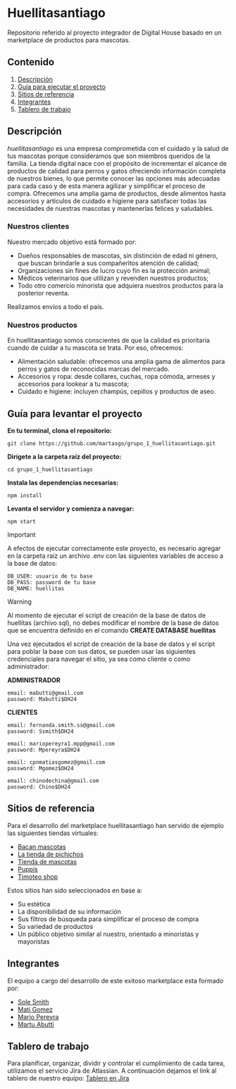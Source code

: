 # Huellitasantiago
Repositorio referido al proyecto integrador de Digital House basado en un marketplace de productos para mascotas.

## Contenido
1. [Descripción](#descripcion)
2. [Guía para ejecutar el proyecto](#ejecucion)
3. [Sitios de referencia](#sitios-de-referencia)
4. [Integrantes](#integrantes)
5. [Tablero de trabajo](#tablero-de-trabajo)

<a name="descripcion"></a>
## Descripción
_huellitasantiago_ es una empresa comprometida con el cuidado y la salud de tus mascotas porque consideramos que son miembros queridos de la familia.
La tienda digital nace con el propósito de incrementar el alcance de productos de calidad para perros y gatos ofreciendo información completa de nuestros bienes, lo que permite conocer las opciones más adecuadas para cada caso y de esta manera agilizar y simplificar el proceso de compra.
Ofrecemos una amplia gama de productos, desde alimentos hasta accesorios y artículos de cuidado e higiene para satisfacer todas las necesidades de nuestras mascotas y mantenerlas felices y saludables.

### Nuestros clientes
Nuestro mercado objetivo está formado por:
- Dueños responsables de mascotas, sin distinción de edad ni género, que buscan brindarle a sus compañeritos atención de calidad;
- Organizaciones sin fines de lucro cuyo fin es la protección animal;
- Médicos veterinarios que utilizan y revenden nuestros productos;
- Todo otro comercio minorista que adquiera nuestros productos para la posterior reventa. 

Realizamos envíos a todo el país.

### Nuestros productos 
En huellitasantiago somos conscientes de que la calidad es prioritaria cuando de cuidar a tu mascota se trata. Por eso, ofrecemos:
* Alimentación saludable: ofrecemos una amplia gama de alimentos para perros y gatos de reconocidas marcas del mercado. 
* Accesorios y ropa: desde collares, cuchas, ropa cómoda, arneses y accesorios para lookear a tu mascota;
* Cuidado e higiene: incluyen champús, cepillos y productos de aseo.

<a name="ejecucion"></a>
## Guía para levantar el proyecto

**En tu terminal, clona el repositorio:**

    git clone https://github.com/martasgo/grupo_1_huellitasantiago.git

**Dirígete a la carpeta raíz del proyecto:**

    cd grupo_1_huellitasantiago

**Instala las dependencias necesarias:**

    npm install

**Levanta el servidor y comienza a navegar:**

    npm start

> [!IMPORTANT] 
> A efectos de ejecutar correctamente este proyecto, es necesario agregar en la carpeta raíz un archivo .env con las siguientes variables de acceso a la base de datos:

    DB_USER: usuario de tu base
    DB_PASS: password de tu base
    DB_NAME: huellitas

> [!WARNING]
> Al momento de ejecutar el script de creación de la base de datos de huellitas (archivo sql), no debes modificar el nombre de la base de datos que se encuentra definido en el comando **CREATE DATABASE huellitas**

Una vez ejecutados el script de creación de la base de datos y el script para poblar la base con sus datos, se pueden usar las siguientes credenciales para navegar el sitio, ya sea como cliente o como administrador:

**ADMINISTRADOR**

    email: mabutti@gmail.com 
    password: Mabutti$DH24

**CLIENTES**

    email: fernanda.smith.ss@gmail.com
    password: Ssmith$DH24

    email: mariopereyra1.mpp@gmail.com
    password: Mpereyra$DH24

    email: cpnmatiasgomez@gmail.com
    password: Mgomez$DH24

    email: chinodechina@gmail.com
    password: Chino$DH24

<a name="sitios-de-referencia"></a>
## Sitios de referencia
Para el desarrollo del marketplace huellitasantiago han servido de ejemplo las siguientes tiendas virtuales:
* [Bacan mascotas](https://www.bacanmascotas.com.ar/)
* [La tienda de pichichos](https://www.latiendadepichichos.com/)
* [Tienda de mascotas](https://www.tiendademascotas.com.ar/)
* [Puppis](https://www.puppis.com.ar/)
* [Timoteo shop](https://www.timoteopetshop.com/)

Estos sitios han sido seleccionados en base a:
*	Su estética
*	La disponibilidad de su información
*	Sus filtros de búsqueda para simplificar el proceso de compra
*	Su variedad de productos 
*	Un público objetivo similar al nuestro, orientado a minoristas y mayoristas

<a name="integrantes"></a>
## Integrantes
El equipo a cargo del desarrollo de este exitoso marketplace esta formado por:
* [Sole Smith](https://github.com/SoleSmith)
* [Mati Gomez](https://github.com/matigomez1611)
* [Mario Pereyra](https://github.com/mPereyra1990)
* [Martu Abutti](https://github.com/martasgo)

<a name="tablero-de-trabajo"></a>
## Tablero de trabajo
Para planificar, organizar, dividir y controlar el cumplimiento de cada tarea, utilizamos el servicio Jira de Atlassian. A continuación dejamos el link al tablero de nuestro equipo:
[Tablero en Jira](https://sole-smith.atlassian.net/jira/software/projects/HS/boards/1)
